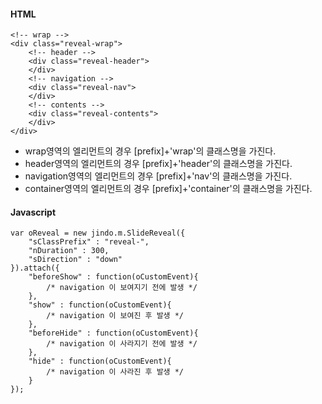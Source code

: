 #### HTML

	<!-- wrap -->
	<div class="reveal-wrap">
		<!-- header -->
		<div class="reveal-header">
		</div>
		<!-- navigation -->
		<div class="reveal-nav">
		</div>
		<!-- contents -->
		<div class="reveal-contents">
		</div>
	</div>
		
* wrap영역의 엘리먼트의 경우 [prefix]+'wrap'의 클래스명을 가진다.
* header영역의 엘리먼트의 경우 [prefix]+'header'의 클래스명을 가진다.
* navigation영역의 엘리먼트의 경우 [prefix]+'nav'의 클래스명을 가진다.
* container영역의 엘리먼트의 경우 [prefix]+'container'의 클래스명을 가진다.

#### Javascript

	var oReveal = new jindo.m.SlideReveal({
        "sClassPrefix" : "reveal-",
        "nDuration" : 300,
        "sDirection" : "down"
    }).attach({
        "beforeShow" : function(oCustomEvent){
        	/* navigation 이 보여지기 전에 발생 */
        },
        "show" : function(oCustomEvent){
        	/* navigation 이 보여진 후 발생 */
        },
        "beforeHide" : function(oCustomEvent){
        	/* navigation 이 사라지기 전에 발생 */
        },
        "hide" : function(oCustomEvent){
        	/* navigation 이 사라진 후 발생 */
        }
    });
